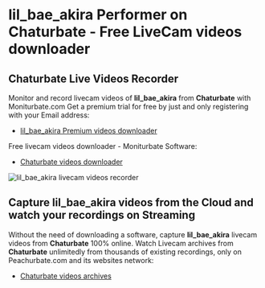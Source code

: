 # lil_bae_akira Performer on Chaturbate - Free LiveCam videos downloader

## Chaturbate Live Videos Recorder

Monitor and record livecam videos of **lil_bae_akira** from **Chaturbate** with Moniturbate.com
Get a premium trial for free by just and only registering with your Email address:
* [lil_bae_akira Premium videos downloader](https://moniturbate.com/request-demo-licence-key.html)

Free livecam videos downloader - Moniturbate Software:
* [Chaturbate videos downloader](https://moniturbate.com/moniturbate-download-software.html)

![lil_bae_akira livecam videos recorder](https://peachurnet.com/templates/moniturbate-software.png)


## Capture lil_bae_akira videos from the Cloud and watch your recordings on Streaming

Without the need of downloading a software, capture **lil_bae_akira** livecam videos from **Chaturbate** 100% online.
Watch Livecam archives from **Chaturbate** unlimitedly from thousands of existing recordings, only on Peachurbate.com and its websites network:
* [Chaturbate videos archives](https://peachurnet.com/)